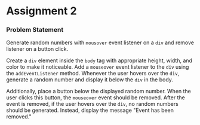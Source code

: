 # Assignment 2

### Problem Statement

Generate random numbers with `mousover` event listener on a `div` and remove listener on a button click.

Create a `div` element inside the `body` tag with appropriate height, width, and color to make it noticeable. Add a `mouseover` event listener to the `div` using the `addEventListener` method. Whenever the user hovers over the `div`, generate a random number and display it below the `div` in the body.

Additionally, place a button below the displayed random number. When the user clicks this button, the `mouseover` event should be removed. After the event is removed, if the user hovers over the `div`, no random numbers should be generated. Instead, display the message "Event has been removed."
